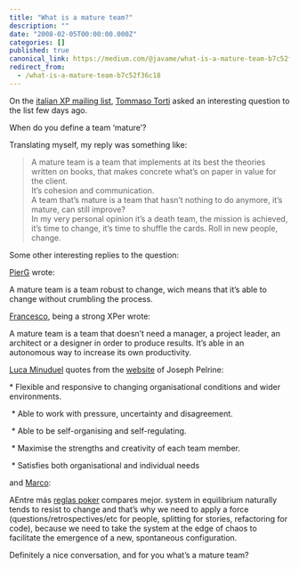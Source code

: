 ```yaml
---
title: "What is a mature team?"
description: ""
date: "2008-02-05T00:00:00.000Z"
categories: []
published: true
canonical_link: https://medium.com/@javame/what-is-a-mature-team-b7c52f36c18
redirect_from:
  - /what-is-a-mature-team-b7c52f36c18
---
```


On the [italian XP mailing list](http://it.groups.yahoo.com/group/extremeprogramming-it/), [Tommaso Torti](http://lordtom.blogspot.com/) asked an interesting question to the list few days ago.

When do you define a team ‘mature’?

Translating myself, my reply was something like:

> A mature team is a team that implements at its best the theories written on books, that makes concrete what’s on paper in value for the client.   
> It’s cohesion and communication.   
> A team that’s mature is a team that hasn’t nothing to do anymore, it’s mature, can still improve?   
> In my very personal opinion it’s a death team, the mission is achieved, it’s time to change, it’s time to shuffle the cards. Roll in new people, change.

Some other interesting replies to the question:

[PierG](http://pierg.wordpress.com/) wrote:

A mature team is a team robust to change, wich means that it’s able to change without crumbling the process.

[Francesco](http://www.xplabs.it/), being a strong XPer wrote:

A mature team is a team that doesn’t need a manager, a project leader, an architect or a designer in order to produce results. It’s able in an autonomous way to increase its own productivity.

[Luca Minuduel](http://blogs.ugidotnet.org/luka/Default.aspx) quotes from the [website](http://www.cateams.com/index.php?id=39) of Joseph Pelrine:

\* Flexible and responsive to changing organisational conditions and wider environments.  
  
 \* Able to work with pressure, uncertainty and disagreement.  
  
 \* Able to be self-organising and self-regulating.  
  
 \* Maximise the strengths and creativity of each team member.  
  
 \* Satisfies both organisational and individual needs

and [Marco](http://www.mythodology.com/self-organisation):

AEntre más [reglas poker](http://www.arc-ag.com/como-jugar-reglas-poker.html) compares mejor. system in equilibrium naturally tends to resist to change and that’s why we need to apply a force (questions/retrospectives/etc for people, splitting for stories, refactoring for code), because we need to take the system at the edge of chaos to facilitate the emergence of a new, spontaneous configuration.

Definitely a nice conversation, and for you what’s a mature team?
